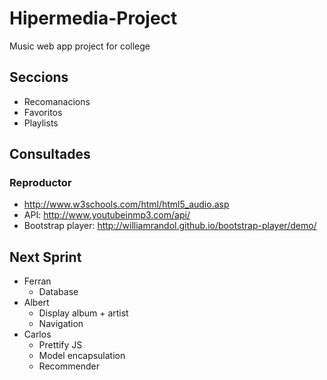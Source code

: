# Hipermedia-Project
Music web app project for college

## Seccions

* Recomanacions
* Favoritos
* Playlists


## Consultades

### Reproductor

* http://www.w3schools.com/html/html5_audio.asp
* API: http://www.youtubeinmp3.com/api/
* Bootstrap player: http://williamrandol.github.io/bootstrap-player/demo/

## Next Sprint

* Ferran
  * Database
* Albert
  * Display album + artist
  * Navigation
* Carlos
  * Prettify JS
  * Model encapsulation
  * Recommender
